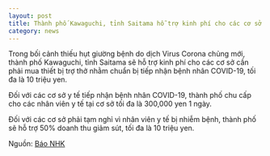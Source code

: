 ```yaml
---
layout: post
title: Thành phố Kawaguchi, tỉnh Saitama hỗ trợ kinh phí cho các cơ sở y tế
category: news
---
```

Trong bối cảnh thiếu hụt giường bệnh do dịch Virus Corona chủng mới, thành phố Kawaguchi, tỉnh Saitama sẽ hỗ trợ kinh phí cho các cơ sở cần phải mua thiết bị trợ thở nhằm chuẩn bị tiếp nhận bệnh nhân COVID-19, tối đa là 10 triệu yen.

Đối với các cơ sở y tế tiếp nhận bệnh nhân COVID-19, thành phố chu cấp cho các nhân viên y tế tại cơ sở tối đa là 300,000 yen 1 ngày.

Đối với các cơ sở phải tạm nghỉ vì nhân viên y tế bị nhiễm bệnh, thành phố sẽ hỗ trợ 50% doanh thu giảm sút, tối đa là 10 triệu yen.

Nguồn: [Báo NHK](https://www3.nhk.or.jp/lnews/saitama/20200421/1100008278.html)
